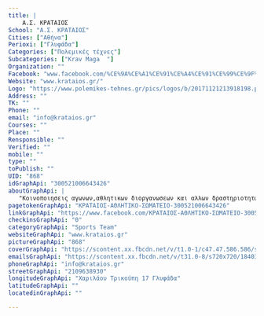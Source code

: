 ```yaml
---
title: |
    Α.Σ. ΚΡΑΤΑΙΟΣ
School: "Α.Σ. ΚΡΑΤΑΙΟΣ"
Cities: ["Αθήνα"]
Perioxi: ["Γλυφάδα"]
Categories: ["Πολεμικές τέχνες"]
Subcategories: ["Krav Maga  "]
Organization: ""
Facebook: "www.facebook.com/%CE%9A%CE%A1%CE%91%CE%A4%CE%91%CE%99%CE%9F%CE%A3-%CE%91%CE%98%CE%9B%CE%97%CE%A4%CE%99%CE%9A%CE%9F-%CE%A3%CE%A9%CE%9C%CE%91%CE%A4%CE%95%CE%99%CE%9F-300521006643426/"
Website: "www.krataios.gr/"
Logo: "https://www.polemikes-tehnes.gr/pics/logos/b/20171121213918198.png"
Address: ""
TK: ""
Phone: ""
email: "info@krataios.gr"
Courses: ""
Place: ""
Rensponsible: ""
Verified: ""
mobile: ""
type: ""
toPublish: ""
UID: "868"
idGraphApi: "300521006643426"
aboutGraphApi: | 
   "Κοινοποιησεις αγωνων,αθλητικων διοργανωσεων και αλλων δραστηριοτητων του συλλογου."
pagetokenGraphApi: "ΚΡΑΤΑΙΟΣ-ΑΘΛΗΤΙΚΟ-ΣΩΜΑΤΕΙΟ-300521006643426"
linkGraphApi: "https://www.facebook.com/ΚΡΑΤΑΙΟΣ-ΑΘΛΗΤΙΚΟ-ΣΩΜΑΤΕΙΟ-300521006643426/"
checkinsGraphApi: "0"
categoryGraphApi: "Sports Team"
websiteGraphApi: "www.krataios.gr"
pictureGraphApi: "868"
coverGraphApi: "https://scontent.xx.fbcdn.net/v/t1.0-1/c47.47.586.586/s50x50/293428_300987206596806_861036260_n.jpg?oh=39a6fd1455022939c22c451e9bc12f30&amp;oe=5B022887"
emailsGraphApi: "https://scontent.xx.fbcdn.net/v/t31.0-8/s720x720/18403805_1699556376739875_4775162062906729367_o.jpg?oh=44b191c5e1510955f87df5317c1ad04b&amp;oe=5B347ED2"
phoneGraphApi: "info@krataios.gr"
streetGraphApi: "2109638930"
longitudeGraphApi: "Χαριλάου Τρικούπη 17 Γλυφάδα"
latitudeGraphApi: ""
locatedinGraphApi: ""

---
```




